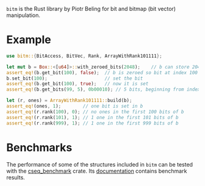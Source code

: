 `bitm` is the Rust library by Piotr Beling for bit and bitmap (bit vector) manipulation.

# Example

```rust
use bitm::{BitAccess, BitVec, Rank, ArrayWithRank101111};

let mut b = Box::<[u64]>::with_zeroed_bits(2048);    // b can store 2048 bits
assert_eq!(b.get_bit(100), false);  // b is zeroed so bit at index 100 is not set  
b.set_bit(100);                     // set the bit
assert_eq!(b.get_bit(100), true);   // now it is set
assert_eq!(b.get_bits(99, 5), 0b00010); // 5 bits, beginning from index 99, should be 00010

let (r, ones) = ArrayWithRank101111::build(b);
assert_eq!(ones, 1);        // one bit is set in b
assert_eq!(r.rank(100), 0); // no ones in the first 100 bits of b
assert_eq!(r.rank(101), 1); // 1 one in the first 101 bits of b
assert_eq!(r.rank(999), 1); // 1 one in the first 999 bits of b
```

# Benchmarks
The performance of some of the structures included in `bitm` can be tested with the [cseq_benchmark](https://crates.io/crates/cseq_benchmark) crate. Its [documentation](https://docs.rs/crate/cseq_benchmark/) contains benchmark results.


